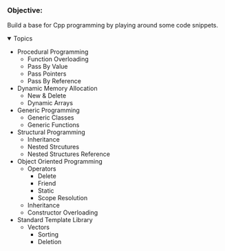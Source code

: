 ### Objective:
Build a base for Cpp programming by playing around some code snippets.

<details open>	
  <summary> Topics </summary>
  
  - Procedural Programming
     - Function Overloading
     - Pass By Value
     - Pass Pointers
     - Pass By Reference
  - Dynamic Memory Allocation
     - New & Delete
     - Dynamic Arrays
  - Generic Programming
     - Generic Classes
     - Generic Functions
  - Structural Programming
     - Inheritance
     - Nested Strcutures
     - Nested Structures Reference
  - Object Oriented Programming
     - Operators
         -  Delete
         -  Friend
         -  Static
         -  Scope Resolution  
     - Inheritance
     - Constructor Overloading
  - Standard Template Library
     - Vectors
         -  Sorting 
         -  Deletion
</details>
